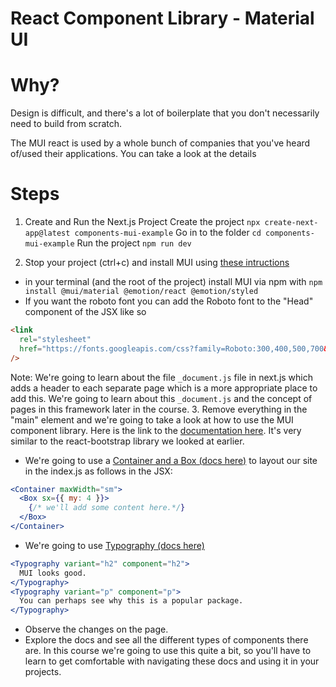 # React Component Library - Material UI

# Why?

Design is difficult, and there's a lot of boilerplate that you don't necessarily need to build from scratch.

The MUI react is used by a whole bunch of companies that you've heard of/used their applications. You can take a look at the details 

# Steps
1. Create and Run the Next.js Project
    Create the project
    `npx create-next-app@latest components-mui-example`
    Go in to the folder
    `cd components-mui-example`
    Run the project
    `npm run dev`

2. Stop your project (ctrl+c) and install MUI using [these intructions](https://mui.com/material-ui/getting-started/installation/)
- in your terminal (and the root of the project) install MUI via npm with `npm install @mui/material @emotion/react @emotion/styled
`
- If you want the roboto font you can add the Roboto font to the "Head" component of the JSX like so
```html
<link
  rel="stylesheet"
  href="https://fonts.googleapis.com/css?family=Roboto:300,400,500,700&display=swap"
/>
```
Note: We're going to learn about the file `_document.js` file in next.js which adds a header to each separate page which is a more appropriate place to add this. We're going to learn about this `_document.js` and the concept of pages in this framework later in the course. 
3. Remove everything in the "main" element and we're going to take a look at how to use the MUI component library. Here is the link to the [documentation here](https://mui.com/material-ui/getting-started/usage/#quick-start). It's very similar to the react-bootstrap library we looked at earlier. 
- We're going to use a [Container and a Box (docs here)](https://mui.com/material-ui/react-container/) to layout our site in the index.js as follows in the JSX:
```jsx
<Container maxWidth="sm">
  <Box sx={{ my: 4 }}>
    {/* we'll add some content here.*/}
  </Box>
</Container>
````
- We're going to use [Typography (docs here)](https://mui.com/material-ui/react-typography/#component)
```jsx
<Typography variant="h2" component="h2">
  MUI looks good.
</Typography>
<Typography variant="p" component="p">
  You can perhaps see why this is a popular package.
</Typography>         
```
- Observe the changes on the page.
- Explore the docs and see all the different types of components there are. In this course we're going to use this quite a bit, so you'll have to learn to get comfortable with navigating these docs and using it in your projects.
